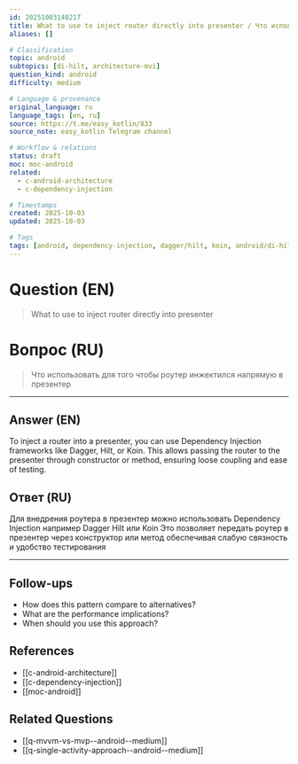 ```yaml
---
id: 20251003140217
title: What to use to inject router directly into presenter / Что использовать для того чтобы роутер инжектился напрямую в презентер
aliases: []

# Classification
topic: android
subtopics: [di-hilt, architecture-mvi]
question_kind: android
difficulty: medium

# Language & provenance
original_language: ru
language_tags: [en, ru]
source: https://t.me/easy_kotlin/833
source_note: easy_kotlin Telegram channel

# Workflow & relations
status: draft
moc: moc-android
related:
  - c-android-architecture
  - c-dependency-injection

# Timestamps
created: 2025-10-03
updated: 2025-10-03

# Tags
tags: [android, dependency-injection, dagger/hilt, koin, android/di-hilt, android/architecture-mvi, difficulty/medium, easy_kotlin, lang/ru, platform/android]
---
```


# Question (EN)
> What to use to inject router directly into presenter

# Вопрос (RU)
> Что использовать для того чтобы роутер инжектился напрямую в презентер

---

## Answer (EN)

To inject a router into a presenter, you can use Dependency Injection frameworks like Dagger, Hilt, or Koin. This allows passing the router to the presenter through constructor or method, ensuring loose coupling and ease of testing.

## Ответ (RU)

Для внедрения роутера в презентер можно использовать Dependency Injection например Dagger Hilt или Koin Это позволяет передать роутер в презентер через конструктор или метод обеспечивая слабую связность и удобство тестирования

---

## Follow-ups
- How does this pattern compare to alternatives?
- What are the performance implications?
- When should you use this approach?

## References
- [[c-android-architecture]]
- [[c-dependency-injection]]
- [[moc-android]]

## Related Questions
- [[q-mvvm-vs-mvp--android--medium]]
- [[q-single-activity-approach--android--medium]]
